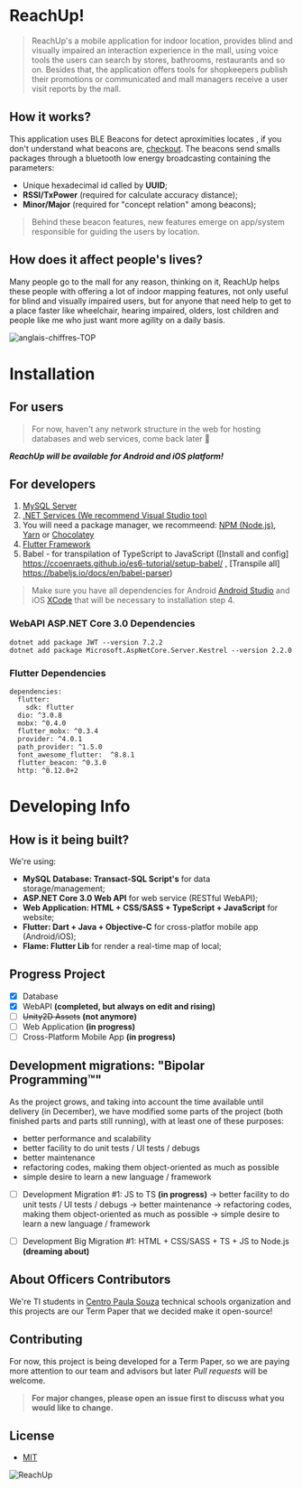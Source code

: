 # ReachUp!


>ReachUp's a mobile application for indoor location, provides blind and visually impaired an interaction experience in the mall, using voice tools the users can search by stores, bathrooms, restaurants and so on. Besides that, the application offers tools for shopkeepers publish their promotions or communicated and mall managers 
>receive a user visit reports by the mall.


## How it works?

This application uses BLE Beacons for detect aproximities locates , if you don't understand what beacons are, [checkout](https://kontakt.io/beacon-basics/what-is-a-beacon/). 
The beacons send smalls packages through a bluetooth low energy broadcasting containing the parameters:

- Unique hexadecimal id called by **UUID**;
- **RSSI/TxPower** (required for calculate accuracy distance);
- **Minor/Major** (required for "concept relation" among beacons);

> Behind these beacon features, new features emerge on app/system responsible for guiding the users by location.

## How does it affect people's lives?

Many people go to the mall for any reason, thinking on it, ReachUp helps these people with offering a lot of indoor mapping features, not only useful for 
blind and visually impaired users, but for anyone that need help to get to a place faster like wheelchair, hearing impaired, olders, 
lost children and people like me who just want more agility on a daily basis.

![anglais-chiffres-TOP](https://user-images.githubusercontent.com/59267719/93686508-1487d380-fa8d-11ea-9b3a-a8523c20918a.png)

# Installation

## For users

> For now, haven't any network structure in the web for hosting databases and web services, come back later 🤚

***ReachUp will be available for Android and iOS platform!***	

## For developers

1. [MySQL Server](https://www.mysql.com/downloads/)
2. [.NET Services (We recommend Visual Studio too)](https://dotnet.microsoft.com/download)
3. You will need a package manager, we recommeend: [NPM (Node.js)](https://nodejs.org/en/download/), [Yarn](https://classic.yarnpkg.com/en/docs/install/#windows-stable) or 
[Chocolatey](https://chocolatey.org)
4. [Flutter Framework](https://flutter.dev/docs/get-started/install)
5. Babel - for transpilation of TypeScript  to JavaScript ([Install and config] https://ccoenraets.github.io/es6-tutorial/setup-babel/ , [Transpile all] https://babeljs.io/docs/en/babel-parser)

> Make sure you have all dependencies for Android [Android Studio](https://developer.android.com/studio) and iOS [XCode](https://developer.apple.com/xcode/) that will be 
necessary to installation step 4. 


### WebAPI ASP.NET Core 3.0 Dependencies

```
dotnet add package JWT --version 7.2.2
dotnet add package Microsoft.AspNetCore.Server.Kestrel --version 2.2.0
```


### Flutter Dependencies

```
dependencies:
  flutter:
    sdk: flutter
  dio: ^3.0.8
  mobx: ^0.4.0
  flutter_mobx: ^0.3.4
  provider: ^4.0.1
  path_provider: ^1.5.0
  font_awesome_flutter:  ^8.8.1
  flutter_beacon: ^0.3.0
  http: ^0.12.0+2
```
# Developing Info

## How is it being built?

We're using:

- **MySQL Database: Transact-SQL Script's** for data storage/management;
- **ASP.NET Core 3.0 Web API** for web service (RESTful WebAPI);
- **Web Application: HTML + CSS/SASS + TypeScript + JavaScript** for website;
- **Flutter: Dart + Java + Objective-C** for cross-platfor mobile app (Android/iOS);
- **Flame: Flutter Lib** for render a real-time map of local;

## Progress Project

- [x] Database
- [x] WebAPI **(completed, but always on edit and rising)**
- [ ] ~~Unity2D Assets~~ **(not anymore)**
- [ ] Web Application **(in progress)**
- [ ] Cross-Platform Mobile App **(in progress)**

## Development migrations: "Bipolar Programming™"

As the project grows, and taking into account the time available until delivery (in December), we have modified some parts of the project (both finished parts and parts still running), with at least one of these purposes:

 - better performance and scalability
 - better facility to do unit tests / UI tests / debugs
 - better maintenance
 - refactoring codes, making them object-oriented as much as possible
 - simple desire to learn a new language / framework

- [ ] Development Migration #1: JS to TS **(in progress)**
  -> better facility to do unit tests / UI tests / debugs
  -> better maintenance
  -> refactoring codes, making them object-oriented as much as possible
  -> simple desire to learn a new language / framework

- [ ] Development Big Migration #1: HTML + CSS/SASS + TS + JS to Node.js **(dreaming about)**

## About Officers Contributors

We're TI students in [Centro Paula Souza](https://www.cps.sp.gov.br) technical schools organization and this projects are our Term Paper that we decided make it open-source!

## Contributing

For now, this project is being developed for a Term Paper, so we are paying more attention to our team and advisors but
later *Pull requests* will be welcome. 

> **For major changes, please open an issue first to discuss what you would like to change.** 

## License

- [MIT](https://choosealicense.com/licenses/mit/)

![ReachUp](https://user-images.githubusercontent.com/59267719/93685984-a55cb000-fa89-11ea-9dfe-4a4906088e3a.png)

